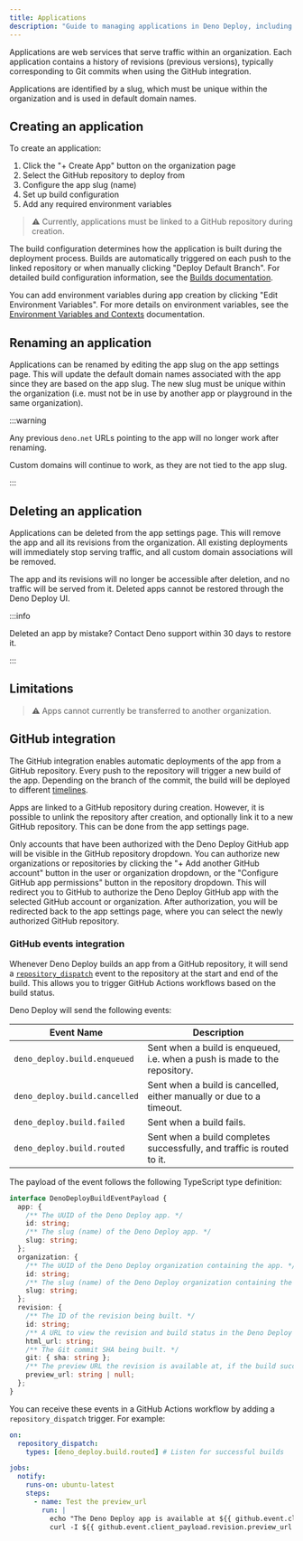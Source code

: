 ```yaml
---
title: Applications
description: "Guide to managing applications in Deno Deploy, including app creation, configuration, GitHub integration, and deployment options."
---
```


Applications are web services that serve traffic within an organization. Each
application contains a history of revisions (previous versions), typically
corresponding to Git commits when using the GitHub integration.

Applications are identified by a slug, which must be unique within the
organization and is used in default domain names.

## Creating an application

To create an application:

1. Click the "+ Create App" button on the organization page
2. Select the GitHub repository to deploy from
3. Configure the app slug (name)
4. Set up build configuration
5. Add any required environment variables

> ⚠️ Currently, applications must be linked to a GitHub repository during
> creation.

The build configuration determines how the application is built during the
deployment process. Builds are automatically triggered on each push to the
linked repository or when manually clicking "Deploy Default Branch". For
detailed build configuration information, see the
[Builds documentation](/deploy/reference/builds/).

You can add environment variables during app creation by clicking "Edit
Environment Variables". For more details on environment variables, see the
[Environment Variables and Contexts](/deploy/reference/env_vars_and_contexts/)
documentation.

## Renaming an application

Applications can be renamed by editing the app slug on the app settings page.
This will update the default domain names associated with the app since they are
based on the app slug. The new slug must be unique within the organization (i.e.
must not be in use by another app or playground in the same organization).

:::warning

Any previous `deno.net` URLs pointing to the app will no longer work after
renaming.

Custom domains will continue to work, as they are not tied to the app slug.

:::

## Deleting an application

Applications can be deleted from the app settings page. This will remove the app
and all its revisions from the organization. All existing deployments will
immediately stop serving traffic, and all custom domain associations will be
removed.

The app and its revisions will no longer be accessible after deletion, and no
traffic will be served from it. Deleted apps cannot be restored through the Deno
Deploy UI.

:::info

Deleted an app by mistake? Contact Deno support within 30 days to restore it.

:::

## Limitations

> ⚠️ Apps cannot currently be transferred to another organization.

## GitHub integration

The GitHub integration enables automatic deployments of the app from a GitHub
repository. Every push to the repository will trigger a new build of the app.
Depending on the branch of the commit, the build will be deployed to different
[timelines](/deploy/reference/timelines/).

Apps are linked to a GitHub repository during creation. However, it is possible
to unlink the repository after creation, and optionally link it to a new GitHub
repository. This can be done from the app settings page.

Only accounts that have been authorized with the Deno Deploy GitHub app will be
visible in the GitHub repository dropdown. You can authorize new organizations
or repositories by clicking the "+ Add another GitHub account" button in the
user or organization dropdown, or the "Configure GitHub app permissions" button
in the repository dropdown. This will redirect you to GitHub to authorize the
Deno Deploy GitHub app with the selected GitHub account or organization. After
authorization, you will be redirected back to the app settings page, where you
can select the newly authorized GitHub repository.

### GitHub events integration

Whenever Deno Deploy builds an app from a GitHub repository, it will send a
[`repository_dispatch`](https://docs.github.com/en/actions/reference/workflows-and-actions/events-that-trigger-workflows#repository_dispatch)
event to the repository at the start and end of the build. This allows you to
trigger GitHub Actions workflows based on the build status.

Deno Deploy will send the following events:

| Event Name                    | Description                                                                |
| ----------------------------- | -------------------------------------------------------------------------- |
| `deno_deploy.build.enqueued`  | Sent when a build is enqueued, i.e. when a push is made to the repository. |
| `deno_deploy.build.cancelled` | Sent when a build is cancelled, either manually or due to a timeout.       |
| `deno_deploy.build.failed`    | Sent when a build fails.                                                   |
| `deno_deploy.build.routed`    | Sent when a build completes successfully, and traffic is routed to it.     |

The payload of the event follows the following TypeScript type definition:

```ts
interface DenoDeployBuildEventPayload {
  app: {
    /** The UUID of the Deno Deploy app. */
    id: string;
    /** The slug (name) of the Deno Deploy app. */
    slug: string;
  };
  organization: {
    /** The UUID of the Deno Deploy organization containing the app. */
    id: string;
    /** The slug (name) of the Deno Deploy organization containing the app. */
    slug: string;
  };
  revision: {
    /** The ID of the revision being built. */
    id: string;
    /** A URL to view the revision and build status in the Deno Deploy dashboard. */
    html_url: string;
    /** The Git commit SHA being built. */
    git: { sha: string };
    /** The preview URL the revision is available at, if the build succeeded. */
    preview_url: string | null;
  };
}
```

You can receive these events in a GitHub Actions workflow by adding a
`repository_dispatch` trigger. For example:

```yaml
on:
  repository_dispatch:
    types: [deno_deploy.build.routed] # Listen for successful builds

jobs:
  notify:
    runs-on: ubuntu-latest
    steps:
      - name: Test the preview_url
        run: |
          echo "The Deno Deploy app is available at ${{ github.event.client_payload.revision.preview_url }}"
          curl -I ${{ github.event.client_payload.revision.preview_url }}
```
